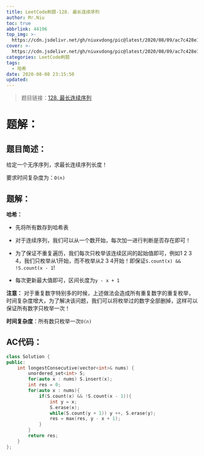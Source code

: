 ```yaml
---
title: LeetCode刷题-128. 最长连续序列
author: Mr.Niu
toc: true
abbrlink: 44196
top_img: >-
  https://cdn.jsdelivr.net/gh/niuxvdong/pic@latest/2020/08/09/ac7c428e16634f1aa7e9b851c0847fe9.png
cover: >-
  https://cdn.jsdelivr.net/gh/niuxvdong/pic@latest/2020/08/09/ac7c428e16634f1aa7e9b851c0847fe9.png
categories: LeetCode刷题
tags:
  - 哈希
date: 2020-08-08 23:15:50
updated:
---
```




> 题目链接：[128. 最长连续序列](https://leetcode-cn.com/problems/longest-consecutive-sequence/)



# 题解：



> 



## 题目简述：

给定一个无序序列，求最长连续序列长度！

要求时间复杂度为：`O(n)`

## 题解：



**哈希：**

- 先将所有数存到哈希表

- 对于连续序列，我们可以从一个数开始，每次加一进行判断是否存在即可！
- 为了保证不重复遍历，我们每次只枚举该连续区间的起始值即可，例如1 2 3 4，我们只枚举从1开始，而不枚举从2 3 4开始！即保证`S.count(x) && !S.count(x - 1`!
- 每次更新最大值即可，区间长度为`y - x + 1`



**注意：** 对于重复数字特别多的时候，上述做法会造成所有重复数字的重复枚举，时间复杂度增大，为了解决该问题，我们可以将枚举过的数字全部删掉，这样可以保证所有数字只枚举一次！



**时间复杂度**：所有数只枚举一次`O(n)`

## AC代码：



```c++
class Solution {
public:
    int longestConsecutive(vector<int>& nums) {
        unordered_set<int> S;
        for(auto x : nums) S.insert(x);
        int res = 0;
        for(auto x : nums){
            if(S.count(x) && !S.count(x - 1)){
                int y = x;
                S.erase(x);
                while(S.count(y + 1)) y ++, S.erase(y);
                res = max(res, y - x + 1);
            }
        }
        return res;
    }
};
```



